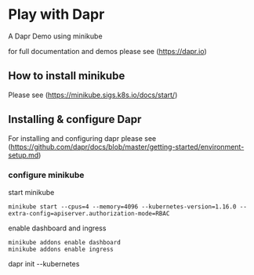 # Play with Dapr
A Dapr Demo using minikube 

for full documentation and demos please see (https://dapr.io)

## How to install minikube
Please see (https://minikube.sigs.k8s.io/docs/start/)
## Installing & configure Dapr
For installing and configuring dapr please see (https://github.com/dapr/docs/blob/master/getting-started/environment-setup.md)

### configure minikube
start minikube
```shell
minikube start --cpus=4 --memory=4096 --kubernetes-version=1.16.0 --extra-config=apiserver.authorization-mode=RBAC
```
enable dashboard and ingress 

```shell
minikube addons enable dashboard
minikube addons enable ingress
```

dapr init --kubernetes
